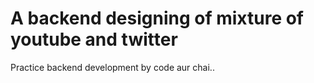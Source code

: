 # A backend designing of mixture of youtube and twitter

Practice backend development by code aur chai.. 
